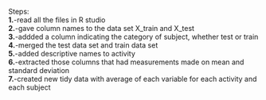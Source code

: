 Steps:  
<b>1.</b>-read all the files in R studio  
<b>2.</b>-gave column names to the data set X_train and X_test  
<b>3.</b>-addded a column indicating the category of subject, whether test or train  
<b>4.</b>-merged the test data set and train data set  
<b>5.</b>-added descriptive names to activity  
<b>6.</b>-extracted those columns that had measurements made on mean and standard deviation  
<b>7.</b>-created new tidy data with average of each variable for each activity and each subject
